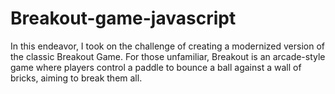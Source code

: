 # Breakout-game-javascript
In this endeavor, I took on the challenge of creating a modernized version of the classic Breakout Game. For those unfamiliar, Breakout is an arcade-style game where players control a paddle to bounce a ball against a wall of bricks, aiming to break them all. 

